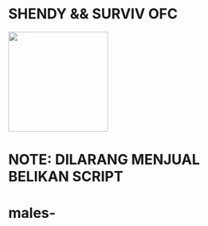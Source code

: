 # SHENDY && SURVIV OFC 

<img src="https://i.ibb.co/CWx7LWQ/20221114-123229.jpg" width="200" height="200"/>


# NOTE: DILARANG MENJUAL BELIKAN SCRIPT 

# males-
